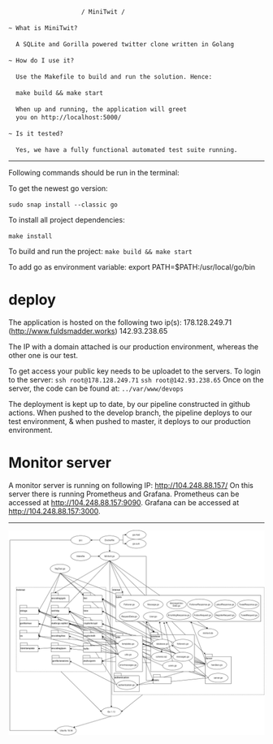                         / MiniTwit /

    ~ What is MiniTwit?

      A SQLite and Gorilla powered twitter clone written in Golang

    ~ How do I use it?

      Use the Makefile to build and run the solution. Hence:

      make build && make start

      When up and running, the application will greet
      you on http://localhost:5000/

    ~ Is it tested?

      Yes, we have a fully functional automated test suite running.

---

Following commands should be run in the terminal:

To get the newest go version:

`sudo snap install --classic go`

To install all project dependencies:

`make install`

To build and run the project:
`make build && make start`

To add go as environment variable:
export PATH=\$PATH:/usr/local/go/bin

# deploy

The application is hosted on the following two ip(s):
178.128.249.71 (http://www.fuldsmadder.works)
142.93.238.65

The IP with a domain attached is our production environment, whereas the other one is our test.

To get access your public key needs to be uploadet to the servers. To login to the server:
`ssh root@178.128.249.71`
`ssh root@142.93.238.65`
Once on the server, the code can be found at:
`../var/www/devops`

The deployment is kept up to date, by our pipeline constructed in github actions.
When pushed to the develop branch, the pipeline deploys to our test environment, & when pushed to master, it deploys to our production environment.

# Monitor server

A monitor server is running on following IP: http://104.248.88.157/
On this server there is running Prometheus and Grafana. Prometheus can be accessed at http://104.248.88.157:9090. Grafana can be accessed at http://104.248.88.157:3000.

---

![Dependency diagram](./dependencydiagram.png)
